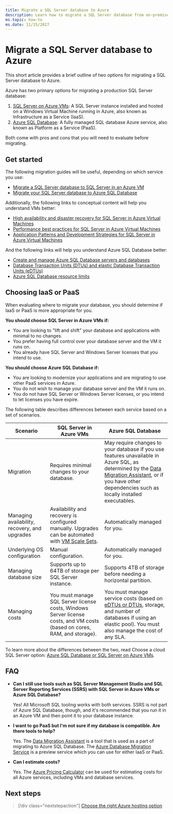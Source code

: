 ```yaml
---
title: Migrate a SQL Server database to Azure
description: Learn how to migrate a SQL Server database from on-premises SQL Server to Azure.
ms.topic: how-to
ms.date: 11/15/2017
---
```


# Migrate a SQL Server database to Azure

This short article provides a brief outline of two options for migrating a SQL Server database to Azure.

Azure has two primary options for migrating a production SQL Server database:

1. [SQL Server on Azure VMs](https://docs.microsoft.com/azure/virtual-machines/windows/sql/virtual-machines-windows-sql-server-iaas-overview): A SQL Server instance installed and hosted on a Windows Virtual Machine running in Azure, also known as Infrastructure as a Service (IaaS).
2. [Azure SQL Database](https://docs.microsoft.com/azure/sql-database/sql-database-technical-overview): A fully managed SQL database Azure service, also known as Platform as a Service (PaaS).

Both come with pros and cons that you will need to evaluate before migrating.

## Get started

The following migration guides will be useful, depending on which service you use:

* [Migrate a SQL Server database to SQL Server in an Azure VM](https://docs.microsoft.com/azure/virtual-machines/windows/sql/virtual-machines-windows-migrate-sql)
* [Migrate your SQL Server database to Azure SQL Database](https://docs.microsoft.com/azure/sql-database/sql-database-migrate-your-sql-server-database)

Additionally, the following links to conceptual content will help you understand VMs better:

* [High availability and disaster recovery for SQL Server in Azure Virtual Machines](https://docs.microsoft.com/azure/virtual-machines/windows/sql/virtual-machines-windows-sql-high-availability-dr)
* [Performance best practices for SQL Server in Azure Virtual Machines](https://docs.microsoft.com/azure/virtual-machines/windows/sql/virtual-machines-windows-sql-performance)
* [Application Patterns and Development Strategies for SQL Server in Azure Virtual Machines](https://docs.microsoft.com/azure/virtual-machines/windows/sql/virtual-machines-windows-sql-server-app-patterns-dev-strategies)

And the following links will help you understand Azure SQL Database better:

* [Create and manage Azure SQL Database servers and databases](https://docs.microsoft.com/azure/sql-database/sql-database-servers-databases)
* [Database Transaction Units (DTUs) and elastic Database Transaction Units (eDTUs)](https://docs.microsoft.com/azure/sql-database/sql-database-what-is-a-dtu)
* [Azure SQL Database resource limits](https://docs.microsoft.com/azure/sql-database/sql-database-resource-limits)

## Choosing IaaS or PaaS

When evaluating where to migrate your database, you should determine if IaaS or PaaS is more appropriate for you.

**You should choose SQL Server in Azure VMs if:**

* You are looking to "lift and shift" your database and applications with minimal to no changes.
* You prefer having full control over your database server and the VM it runs on.
* You already have SQL Server and Windows Server licenses that you intend to use.

**You should choose Azure SQL Database if:**

* You are looking to modernize your applications and are migrating to use other PaaS services in Azure.
* You do not wish to manage your database server and the VM it runs on.
* You do not have SQL Server or Windows Server licenses, or you intend to let licenses you have expire.

The following table describes differences between each service based on a set of scenarios.

| Scenario | SQL Server in Azure VMs | Azure SQL Database |
|----------|-------------------------|--------------------|
| Migration | Requires minimal changes to your database. | May require changes to your database if you use features unavailable in Azure SQL, as determined by the [Data Migration Assistant](https://www.microsoft.com/download/details.aspx?id=53595), or if you have other dependencies such as locally installed executables.|
| Managing availability, recovery, and upgrades | Availability and recovery is configured manually. Upgrades can be automated with [VM Scale Sets](https://docs.microsoft.com/azure/virtual-machine-scale-sets/virtual-machine-scale-sets-automatic-upgrade). | Automatically managed for you. |
| Underlying OS configuration | Manual configuration. | Automatically managed for you. |
| Managing database size | Supports up to 64TB of storage per SQL Server instance. | Supports 4TB of storage before needing a horizontal partition. |
| Managing costs | You must manage SQL Server license costs, Windows Server license costs, and VM costs (based on cores, RAM, and storage). | You must manage service costs (based on [eDTUs or DTUs](https://docs.microsoft.com/azure/sql-database/sql-database-what-is-a-dtu), storage, and number of databases if using an elastic pool). You must also manage the cost of any SLA. |

To learn more about the differences between the two, read Choose a cloud SQL Server option: [Azure SQL Database or SQL Server on Azure VMs](https://docs.microsoft.com/azure/sql-database/sql-database-paas-vs-sql-server-iaas).

## FAQ

* **Can I still use tools such as SQL Server Management Studio and SQL Server Reporting Services (SSRS) with SQL Server in Azure VMs or Azure SQL Database?**

    Yes! All Microsoft SQL tooling works with both services. SSRS is not part of Azure SQL Database, though, and it's recommended that you run it in an Azure VM and then point it to your database instance.

* **I want to go PaaS but I'm not sure if my database is compatible. Are there tools to help?**

    Yes. The [Data Migration Assistant](https://www.microsoft.com/download/details.aspx?id=53595) is a tool that is used as a part of migrating to Azure SQL Database. The [Azure Database Migration Service](https://azure.microsoft.com/campaigns/database-migration/) is a preview service which you can use for either IaaS or PaaS.

* **Can I estimate costs?**

    Yes. The [Azure Pricing Calculator](https://azure.microsoft.com/pricing/calculator/) can be used for estimating costs for all Azure services, including VMs and database services.

## Next steps

> [!div class="nextstepaction"]
> [Choose the right Azure hosting option](choose.md)
